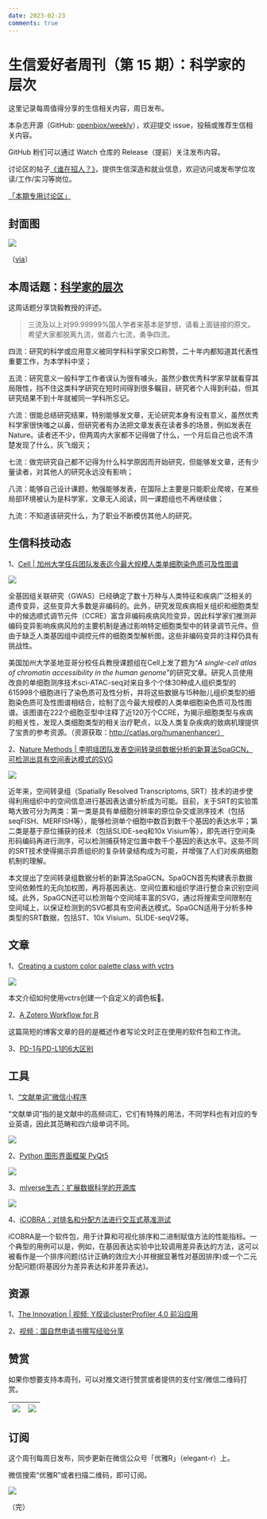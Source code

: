 ```yaml
---
date: 2023-02-23
comments: true
---
```


# 生信爱好者周刊（第 15 期）：科学家的层次

这里记录每周值得分享的生信相关内容，周日发布。

本杂志开源（GitHub: [openbiox/weekly](https://github.com/openbiox/weekly)），欢迎提交 issue，投稿或推荐生信相关内容。

GitHub 粉们可以通过 Watch 仓库的 Release（提前）关注发布内容。

讨论区的帖子[《谁在招人？》](https://github.com/openbiox/weekly/issues/2)，提供生信深造和就业信息，欢迎访问或发布学位攻读/工作/实习等岗位。

[「本期专用讨论区」](https://github.com/openbiox/weekly/issues/392)

## 封面图


![](https://gitee.com/ShixiangWang/ImageCollection/raw/master/2022-1-8/1641657309511-image.png)

（[via](https://mp.weixin.qq.com/s/Y1BXowa7PAwxlu5Lzu2GPQ)）


## 本周话题：[科学家的层次](https://mp.weixin.qq.com/s/rFCUpNj2GgI6TMjsR9o5rg)

这周话题分享饶毅教授的评述。

> 三流及以上对99.99999%国人学者来基本是梦想，请看上面链接的原文。希望大家都脱离九流，做着六七流，勇争四流。

四流：研究的科学或应用意义被同学科科学家交口称赞，二十年内都知道其代表性重要工作，为本学科中坚；

五流：研究意义一般科学工作者误认为很有噱头，虽然少数优秀科学家早就看穿其局限性，挡不住这类科学研究在短时间得到很多瞩目，研究者个人得到利益，但其研究结果不到十年就被同一学科所忘记。

六流：很能总结研究结果，特别能够发文章，无论研究本身有没有意义，虽然优秀科学家很快嗤之以鼻，但研究者有办法把文章发表在读者多的场景，例如发表在Nature。读者还不少，但两周内大家都不记得做了什么，一个月后自己也说不清楚发现了什么，灰飞烟灭；

七流：做完研究自己都不记得为什么科学原因而开始研究，但能够发文章，还有少量读者，对其他人的研究永远没有影响；

八流：能够自己设计课题，勉强能够发表，在国际上主要是只能职业爬坡，在某些局部环境被认为是科学家，文章无人阅读，同一课题组也不再继续做；

九流：不知道该研究什么，为了职业不断模仿其他人的研究。


## 生信科技动态

1、[Cell | 加州大学任兵团队发表迄今最大规模人类单细胞染色质可及性图谱](https://mp.weixin.qq.com/s/Y1BXowa7PAwxlu5Lzu2GPQ)


![](https://gitee.com/ShixiangWang/ImageCollection/raw/master/2022-1-8/1641657596251-image.png)


全基因组关联研究（GWAS）已经确定了数十万种与人类特征和疾病广泛相关的遗传变异，这些变异大多数是非编码的。此外，研究发现疾病相关组织和细胞类型中的候选顺式调节元件（CCRE）富含非编码疾病风险变异，因此科学家们推测非编码变异影响疾病风险的主要机制是通过影响特定细胞类型中的转录调节元件。但由于缺乏人类基因组中调控元件的细胞类型解析图，这些非编码变异的注释仍具有挑战性。

美国加州大学圣地亚哥分校任兵教授课题组在Cell上发了题为“*A single-cell atlas of chromatin accessibility in the human genome*”的研究文章。研究人员使用改良的单细胞测序技术sci-ATAC-seq对来自多个个体30种成人组织类型的615998个细胞进行了染色质可及性分析，并将这些数据与15种胎儿组织类型的细胞染色质可及性图谱相结合，绘制了迄今最大规模的人类单细胞染色质可及性图谱。该图谱在222个细胞亚型中注释了近120万个CCRE，为揭示细胞类型与疾病的相关性，发现人类细胞类型的相关治疗靶点，以及人类复杂疾病的致病机理提供了宝贵的参考资源。（资源获取：http://catlas.org/humanenhancer）

2、[Nature Methods | 李明瑶团队发表空间转录组数据分析的新算法SpaGCN，可检测出具有空间表达模式的SVG](https://mp.weixin.qq.com/s/4SlSQt4VkSAOJkNS5JUmMA)


![](https://gitee.com/ShixiangWang/ImageCollection/raw/master/2022-1-9/1641657660637-image.png)

近年来，空间转录组（Spatially Resolved Transcriptoms, SRT）技术的进步使得利用组织中的空间信息进行基因表达谱分析成为可能。目前，关于SRT的实验策略大致可分为两类：第一类是具有单细胞分辨率的原位杂交或测序技术（包括seqFISH、MERFISH等），能够检测单个细胞中数百到数千个基因的表达水平；第二类是基于原位捕获的技术（包括SLIDE-seq和10x Visium等），即先进行空间条形码编码再进行测序，可以检测捕获特定位置中数千个基因的表达水平。这些不同的SRT技术使得揭示异质组织的复杂转录结构成为可能，并增强了人们对疾病细胞机制的理解。 

本文提出了空间转录组数据分析的新算法SpaGCN。SpaGCN首先构建表示数据空间依赖性的无向加权图，再将基因表达、空间位置和组织学进行整合来识别空间域。此外，SpaGCN还可以检测每个空间域丰富的SVG，通过将搜索空间限制在空间域上，以保证检测到的SVG都具有空间表达模式。SpaGCN适用于分析多种类型的SRT数据，包括ST、10x Visium、SLIDE-seqV2等。  



## 文章

1、[Creating a custom color palette class with vctrs](https://www.wjakethompson.com/blog/taylor/2021-10-24-taylor-palettes/)


![](https://gitee.com/ShixiangWang/ImageCollection/raw/master/2022-1-9/1641657862929-image.png)

本文介绍如何使用vctrs创建一个自定义的调色板🎨。

2、[A Zotero Workflow for R](https://www.anthonyschmidt.co/post/2021-10-25-a-zotero-workflow-for-r/)

这篇简短的博客文章的目的是概述作者写论文时正在使用的软件包和工作流。

3、[PD-1与PD-L1的6大区别](https://mp.weixin.qq.com/s/B--1OB8miM17Gfr21RwDfg)


## 工具

1、[“文献单词”微信小程序](https://mp.weixin.qq.com/s/j7o2sav6tmmLIPsblr0-Dw)

“文献单词”指的是文献中的高频词汇，它们有特殊的用法，不同学科也有对应的专业英语，因此其范畴和四六级单词不同。


![](https://gitee.com/ShixiangWang/ImageCollection/raw/master/2022-1-9/1641658233174-image.png)

2、[Python 图形界面框架 PyQt5](https://mp.weixin.qq.com/s/Cod1O4C7YlM_IsxcF_d_8Q)


![](https://gitee.com/ShixiangWang/ImageCollection/raw/master/2022-1-9/1641658311359-image.png)

3、[mlverse生态：扩展数据科学的开源库](https://github.com/mlverse)


![](https://gitee.com/ShixiangWang/ImageCollection/raw/master/2022-1-9/1641658386173-image.png)


4、[iCOBRA：对排名和分配方法进行交互式基准测试](https://github.com/csoneson/iCOBRA)

iCOBRA是一个软件包，用于计算和可视化排序和二进制赋值方法的性能指标。一个典型的用例可以是，例如，在基因表达实验中比较调用差异表达的方法，这可以被看作是一个排序问题(估计正确的效应大小并根据显著性对基因排序)或一个二元分配问题(将基因分为差异表达和非差异表达)。

## 资源

1、[The Innovation | 视频: Y叔谈clusterProfiler 4.0 前沿应用](https://mp.weixin.qq.com/s/xUJ4Z7_IFrgcBUgg1W4_HA)

2、[视频：国自然申请书撰写经验分享](https://mp.weixin.qq.com/s/MZEfPlXk8-4jI8n7iSRKJg)


## 赞赏

如果你想要支持本周刊，可以对推文进行赞赏或者提供的支付宝/微信二维码打赏。

| ![](https://gitee.com/ShixiangWang/ImageCollection/raw/master/png/202109171440597.jpg) | ![](https://gitee.com/ShixiangWang/ImageCollection/raw/master/png/202109171440452.jpg) |
| ------------------------------------------------------------ | ------------------------------------------------------------ |

## 订阅

这个周刊每周日发布，同步更新在微信公众号「优雅R」（elegant-r）上。

微信搜索“优雅R”或者扫描二维码，即可订阅。

![](https://gitee.com/ShixiangWang/ImageCollection/raw/master/png/202109101438292.jpg)

（完）


